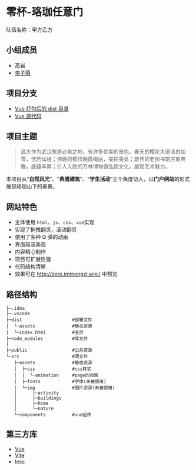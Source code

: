 # 零杯-珞珈任意门

队伍名称：甲方乙方

## 小组成员

- 高岩
- [李子萌](https://github.com/immengzi)

## 项目分支

- [Vue 打包后的 dist 目录](https://github.com/immengzi/zero_2022)
- [Vue 源代码](https://github.com/immengzi/zero_2022/tree/source)

## 项目主题

> 武大作为武汉旅游必来之地，有许多优美的景色。春天的樱花大道洁白如雪，恍若仙境；傍晚的樱顶晚霞绚丽，美轮美奂；雄伟的老图书馆庄重典雅，底蕴丰厚；引人入胜的万林博物馆弘扬文化，展现艺术魅力。

本项目从“**自然风光**”、“**典雅建筑**”、“**学生活动**”三个角度切入，以**门户网站**的形式展现珞珈山下的美景。

## 网站特色
- 主体使用 `html`、`js`、`css`、`vue`实现
- 实现了拖拽翻页，滚动翻页
- 使用了多种 Q 弹的动画
- 界面简洁美观
- 内容精心制作
- 项目可扩展性强
- 代码结构清晰
- 效果可在 http://zero.immengzi.wiki/ 中预览


## 路径结构
 ```
├─.idea
├─.vscode
├─dist                   #部署文件
│  └─assets              #静态资源
|  └─index.html          #主页
├─node_modules           #库文件
|
├─public                 #公共资源
└─src                    #源文件
    ├─assets              #静态资源
    │  ├─css              #css样式
    │  │  └─animation     #page的动画
    │  ├─fonts            #字体(未被使用)
    │  └─img              #图片资源(未被使用)
    │      ├─activity
    │      ├─buildings
    │      ├─home
    │      └─nature
    └─components          #vue组件
 ```


## 第三方库

- [Vue](https://vuejs.org/)
- [Vite](https://cn.vitejs.dev/)
- less

